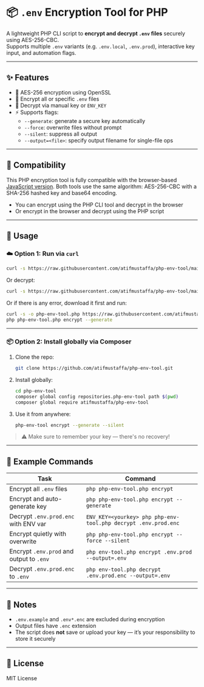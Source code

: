 
# 📦 `.env` Encryption Tool for PHP

A lightweight PHP CLI script to **encrypt and decrypt `.env` files** securely using AES-256-CBC.  
Supports multiple `.env` variants (e.g. `.env.local`, `.env.prod`), interactive key input, and automation flags.

---

## ✨ Features

- 🔐 AES-256 encryption using OpenSSL
- 🧠 Encrypt all or specific `.env` files
- 🔑 Decrypt via manual key or `ENV_KEY`
- ⚡ Supports flags:
  - `--generate`: generate a secure key automatically
  - `--force`: overwrite files without prompt
  - `--silent`: suppress all output
  - `--output=<file>`: specify output filename for single-file ops

---

## 🔁 Compatibility

This PHP encryption tool is fully compatible with the browser-based [JavaScript version](https://github.com/atifmustaffa/js-env-tool-web). Both tools use the same algorithm: AES-256-CBC with a SHA-256 hashed key and base64 encoding.

- You can encrypt using the PHP CLI tool and decrypt in the browser
- Or encrypt in the browser and decrypt using the PHP script

---

## 🚀 Usage

### ☁️ Option 1: Run via `curl`

```bash
curl -s https://raw.githubusercontent.com/atifmustaffa/php-env-tool/main/bin/php-env-tool.php | php -- encrypt --generate
```

Or decrypt:

```bash
curl -s https://raw.githubusercontent.com/atifmustaffa/php-env-tool/main/bin/php-env-tool.php | ENV_KEY=<yourkey> php -- decrypt .env.prod.enc
```

Or if there is any error, download it first and run:
```bash
curl -s -o php-env-tool.php https://raw.githubusercontent.com/atifmustaffa/php-env-tool/main/bin/php-env-tool.php
php php-env-tool.php encrypt --generate
```

---

### 📦 Option 2: Install globally via Composer

1. Clone the repo:
   ```bash
   git clone https://github.com/atifmustaffa/php-env-tool.git
   ```

2. Install globally:
   ```bash
   cd php-env-tool
   composer global config repositories.php-env-tool path $(pwd)
   composer global require atifmustaffa/php-env-tool
   ```

3. Use it from anywhere:
   ```bash
   php-env-tool encrypt --generate --silent
   ```

> ⚠️ Make sure to remember your key — there's no recovery!

---

## 🔐 Example Commands

| Task | Command |
|------|---------|
| Encrypt all `.env` files | `php php-env-tool.php encrypt` |
| Encrypt and auto-generate key | `php php-env-tool.php encrypt --generate` |
| Decrypt `.env.prod.enc` with ENV var | `ENV_KEY=<yourkey> php php-env-tool.php decrypt .env.prod.enc` |
| Encrypt quietly with overwrite | `php php-env-tool.php encrypt --force --silent` |
| Encrypt `.env.prod` and output to `.env` | `php env-tool.php encrypt .env.prod --output=.env` |
| Decrypt `.env.prod.enc` to `.env` | `php env-tool.php decrypt .env.prod.enc --output=.env` |

---

## 📝 Notes

- `.env.example` and `.env*.enc` are excluded during encryption
- Output files have `.enc` extension
- The script does **not** save or upload your key — it’s your responsibility to store it securely

---

## 📄 License

MIT License
